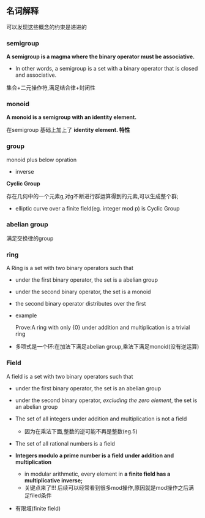 ## 名词解释

可以发现这些概念的约束是递进的

### **semigroup**

**A semigroup is a magma where the binary operator must be associative.**

- In other words, a semigroup is a set with a binary operator that is closed and associative.

集合+二元操作符,满足结合律+封闭性

### monoid

**A monoid is a semigroup with an identity element.**

在semigroup 基础上加上了 **identity element. 特性**

### group

monoid plus below opration

- inverse

**Cyclic Group**

存在几何中的一个元素g,对g不断进行群运算得到的元素,可以生成整个群;

- elliptic curve over a finite field(eg. integer mod p) is Cyclic Group

### abelian group

满足交换律的group

### ring

A Ring is a set with two binary operators such that

- under the first binary operator, the set is a abelian group
- under the second binary operator, the set is a monoid
- the second binary operator distributes over the first
- example
    
    Prove:A ring with only {0} under addition and multiplication is a trivial ring
    

- 多项式是一个环:在加法下满足abelian group,乘法下满足monoid(没有逆运算)

### Field

A field is a set with two binary operators such that

- under the first binary operator, the set is an abelian group
- under the second binary operator, *excluding the zero element*, the set is an abelian group

- The set of all integers under addition and multiplication is not a field
    - 因为在乘法下面,整数的逆可能不再是整数(eg.5)
- The set of all rational numbers is a field

- **Integers modulo a prime number is a field under addition and multiplication**
    - in modular arithmetic, every element in **a finite field has a multiplicative inverse;**
    - 关键点来了!!! 后续可以经常看到很多mod操作,原因就是mod操作之后满足filed条件

- 有限域(finite field)
